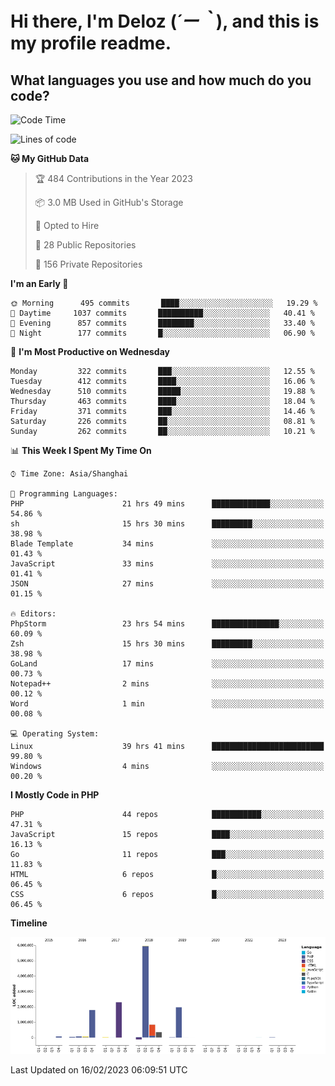 # **Hi there, I'm Deloz (*´ー｀*), and this is my profile readme.**
<!--  [![Profile views](https://gpvc.arturio.dev/dank-del)](https://github.com/dank-del) -->
## **What languages you use and how much do you code?**

<!--START_SECTION:waka-->
![Code Time](http://img.shields.io/badge/Code%20Time-840%20hrs%2013%20mins-blue)

![Lines of code](https://img.shields.io/badge/From%20Hello%20World%20I%27ve%20Written-13%20Million%20lines%20of%20code-blue)

**🐱 My GitHub Data** 

> 🏆 484 Contributions in the Year 2023
 > 
> 📦 3.0 MB Used in GitHub's Storage 
 > 
> 💼 Opted to Hire
 > 
> 📜 28 Public Repositories 
 > 
> 🔑 156 Private Repositories  
 > 
**I'm an Early 🐤** 

```text
🌞 Morning      495 commits       ████░░░░░░░░░░░░░░░░░░░░░   19.29 % 
🌆 Daytime     1037 commits       ██████████░░░░░░░░░░░░░░░   40.41 % 
🌃 Evening      857 commits       ████████░░░░░░░░░░░░░░░░░   33.40 % 
🌙 Night        177 commits       █░░░░░░░░░░░░░░░░░░░░░░░░   06.90 % 

```
📅 **I'm Most Productive on Wednesday** 

```text
Monday         322 commits       ███░░░░░░░░░░░░░░░░░░░░░░   12.55 % 
Tuesday        412 commits       ████░░░░░░░░░░░░░░░░░░░░░   16.06 % 
Wednesday      510 commits       █████░░░░░░░░░░░░░░░░░░░░   19.88 % 
Thursday       463 commits       ████░░░░░░░░░░░░░░░░░░░░░   18.04 % 
Friday         371 commits       ███░░░░░░░░░░░░░░░░░░░░░░   14.46 % 
Saturday       226 commits       ██░░░░░░░░░░░░░░░░░░░░░░░   08.81 % 
Sunday         262 commits       ██░░░░░░░░░░░░░░░░░░░░░░░   10.21 % 

```


📊 **This Week I Spent My Time On** 

```text
⌚︎ Time Zone: Asia/Shanghai

💬 Programming Languages: 
PHP                      21 hrs 49 mins      █████████████░░░░░░░░░░░░   54.86 % 
sh                       15 hrs 30 mins      █████████░░░░░░░░░░░░░░░░   38.98 % 
Blade Template           34 mins             ░░░░░░░░░░░░░░░░░░░░░░░░░   01.43 % 
JavaScript               33 mins             ░░░░░░░░░░░░░░░░░░░░░░░░░   01.41 % 
JSON                     27 mins             ░░░░░░░░░░░░░░░░░░░░░░░░░   01.15 % 

🔥 Editors: 
PhpStorm                 23 hrs 54 mins      ███████████████░░░░░░░░░░   60.09 % 
Zsh                      15 hrs 30 mins      █████████░░░░░░░░░░░░░░░░   38.98 % 
GoLand                   17 mins             ░░░░░░░░░░░░░░░░░░░░░░░░░   00.73 % 
Notepad++                2 mins              ░░░░░░░░░░░░░░░░░░░░░░░░░   00.12 % 
Word                     1 min               ░░░░░░░░░░░░░░░░░░░░░░░░░   00.08 % 

💻 Operating System: 
Linux                    39 hrs 41 mins      █████████████████████████   99.80 % 
Windows                  4 mins              ░░░░░░░░░░░░░░░░░░░░░░░░░   00.20 % 

```

**I Mostly Code in PHP** 

```text
PHP                      44 repos            ███████████░░░░░░░░░░░░░░   47.31 % 
JavaScript               15 repos            ████░░░░░░░░░░░░░░░░░░░░░   16.13 % 
Go                       11 repos            ███░░░░░░░░░░░░░░░░░░░░░░   11.83 % 
HTML                     6 repos             █░░░░░░░░░░░░░░░░░░░░░░░░   06.45 % 
CSS                      6 repos             █░░░░░░░░░░░░░░░░░░░░░░░░   06.45 % 

```


**Timeline**

![Chart not found](https://raw.githubusercontent.com/deloz/deloz/main/charts/bar_graph.png) 


 Last Updated on 16/02/2023 06:09:51 UTC
<!--END_SECTION:waka-->
